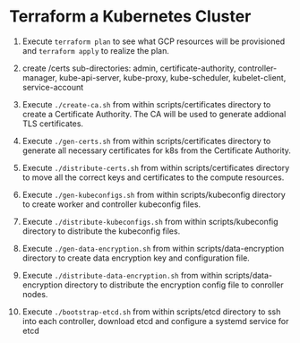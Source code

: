 # Terraform a Kubernetes Cluster

1. Execute `terraform plan` to see what GCP resources will be provisioned and `terraform apply` to realize the plan.

2. create /certs sub-directories: admin, certificate-authority, controller-manager, kube-api-server, 
kube-proxy, kube-scheduler, kubelet-client, service-account

2. Execute `./create-ca.sh` from within scripts/certificates directory to create a Certificate  Authority. The CA will be used to generate addional TLS certificates.

3. Execute `./gen-certs.sh` from within scripts/certificates directory to generate all necessary certificates for k8s from the Certificate Authority.

4. Execute `./distribute-certs.sh` from within scripts/certificates directory to move all the correct keys and certificates to the compute resources.

5. Execute `./gen-kubeconfigs.sh` from within scripts/kubeconfig directory to create worker and controller kubeconfig files.

6. Execute `./distribute-kubeconfigs.sh` from within scripts/kubeconfig directory to distribute the kubeconfig files.

7. Execute `./gen-data-encryption.sh` from within scripts/data-encryption directory to create data encryption key and configuration file.

8. Execute `./distribute-data-encryption.sh` from within scripts/data-encryption directory to distribute the encryption config file to conroller nodes.

9. Execute `./bootstrap-etcd.sh` from within scripts/etcd directory to ssh into each controller, download etcd and configure a systemd service for etcd